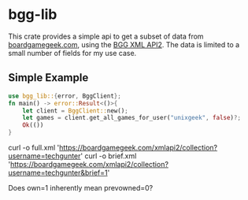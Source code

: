 # bgg-lib
This crate provides a simple api to get a subset of data from [boardgamegeek.com](https://boardgamegeek.com),
using the [BGG XML API2](https://boardgamegeek.com/wiki/page/BGG_XML_API2).
The data is limited to a small number of fields for my use case.

## Simple Example
```rust
use bgg_lib::{error, BggClient};
fn main() -> error::Result<()>{
    let client = BggClient::new();
    let games = client.get_all_games_for_user("unixgeek", false)?;
    Ok(())
}
```


curl -o full.xml 'https://boardgamegeek.com/xmlapi2/collection?username=techgunter'
curl -o brief.xml 'https://boardgamegeek.com/xmlapi2/collection?username=techgunter&brief=1'

Does own=1 inherently mean prevowned=0?